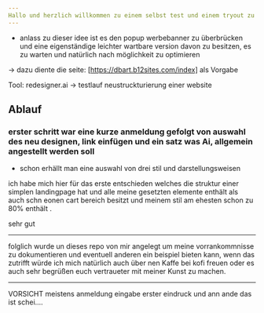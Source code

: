 ```yaml
---
Hallo und herzlich willkommen zu einem selbst test und einem tryout zu einem alternativ design zu meiner b12sites variante
---
```


-   anlass zu dieser idee ist es den popup werbebanner zu überbrücken und eine eigenständige leichter wartbare version davon zu besitzen, es zu warten und natürlich nach möglichkeit zu optimieren

-> dazu diente die seite: [https://dbart.b12sites.com/index] als Vorgabe

Tool: redesigner.ai -> testlauf neustruckturierung einer website

## Ablauf

### erster schritt war eine kurze anmeldung gefolgt von auswahl des neu designen, link einfügen und ein satz was Ai, allgemein angestellt werden soll

-   schon erhällt man eine auswahl von drei stil und darstellungsweisen

ich habe mich hier für das erste entschieden welches die struktur einer simplen landingpage hat und alle meine gesetzten elemente enthält als auch schn eonen cart bereich besitzt und meinem stil am ehesten schon zu 80% enthält .

sehr gut

---

folglich wurde un dieses repo von mir angelegt um meine vorrankommnisse zu dokumentieren und eventuell anderen ein beispiel bieten kann, wenn das zutrifft würde ich mich natürlich auch über nen Kaffe bei kofi freuen oder es auch sehr begrüßen euch vertraueter mit meiner Kunst zu machen.

---

VORSICHT meistens anmeldung eingabe erster eindruck und ann ande das ist schei....
